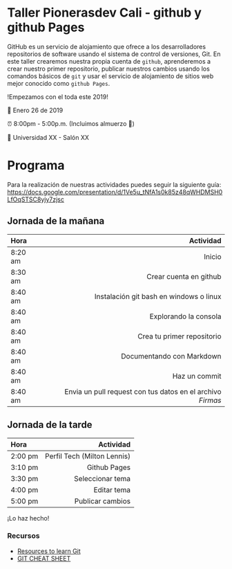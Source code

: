 # Taller Pionerasdev Cali - github y github Pages

GitHub es un servicio de alojamiento que ofrece a los desarrolladores repositorios de software usando el sistema de control de versiones, Git. En este taller crearemos nuestra propia cuenta de `github`, aprenderemos a crear nuestro primer repositorio, publicar nuestros cambios usando los comandos básicos de `git` y usar el servicio de alojamiento de sitios web mejor conocido como `github Pages`.


!Empezamos con el toda este 2019! 

:calendar: Enero 26 de 2019

:alarm_clock: 8:00pm - 5:00p.m. (Incluimos almuerzo :ramen:)

:wedding: Universidad XX - Salón XX

# Programa

Para la realización de nuestras actividades puedes seguir la siguiente guía: https://docs.google.com/presentation/d/1Ve5u_tNfA1s0k85z48qWHDMSH0LfOqSTSC8yjy7zjsc

## Jornada de la mañana

 Hora |  Actividad
:---- | ---: | 
8:20 am | Inicio
8:30 am | Crear cuenta en github
8:40 am | Instalación git bash en windows o linux
8:40 am | Explorando la consola
8:40 am | Crea tu primer repositorio
8:40 am | Documentando con Markdown
8:40 am | Haz un commit
8:40 am | Envia un pull request con tus datos en el archivo *Firmas*

## Jornada de la tarde

 Hora |  Actividad
:---- | ---: | 
2:00 pm | Perfil Tech (Milton Lennis)
3:10 pm | Github Pages
3:30 pm | Seleccionar tema
4:00 pm | Editar tema
5:00 pm | Publicar cambios

¡Lo haz hecho!

### Recursos

- [Resources to learn Git](http://try.github.io/)
- [GIT CHEAT SHEET](https://services.github.com/on-demand/downloads/github-git-cheat-sheet.pdf)
